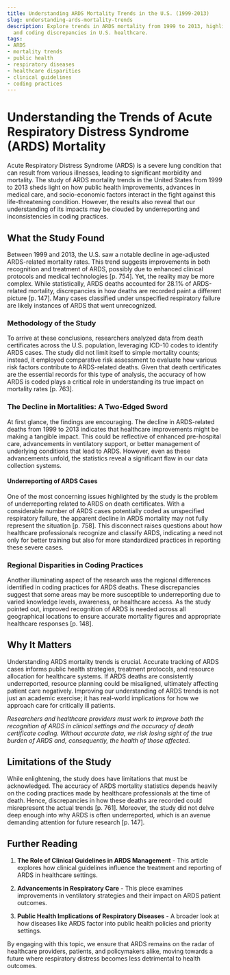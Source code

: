 ```yaml
---
title: Understanding ARDS Mortality Trends in the U.S. (1999-2013)
slug: understanding-ards-mortality-trends
description: Explore trends in ARDS mortality from 1999 to 2013, highlighting underreporting
  and coding discrepancies in U.S. healthcare.
tags:
- ARDS
- mortality trends
- public health
- respiratory diseases
- healthcare disparities
- clinical guidelines
- coding practices
---
```


# Understanding the Trends of Acute Respiratory Distress Syndrome (ARDS) Mortality

Acute Respiratory Distress Syndrome (ARDS) is a severe lung condition that can result from various illnesses, leading to significant morbidity and mortality. The study of ARDS mortality trends in the United States from 1999 to 2013 sheds light on how public health improvements, advances in medical care, and socio-economic factors interact in the fight against this life-threatening condition. However, the results also reveal that our understanding of its impacts may be clouded by underreporting and inconsistencies in coding practices. 

## What the Study Found

Between 1999 and 2013, the U.S. saw a notable decline in age-adjusted ARDS-related mortality rates. This trend suggests improvements in both recognition and treatment of ARDS, possibly due to enhanced clinical protocols and medical technologies [p. 754]. Yet, the reality may be more complex. While statistically, ARDS deaths accounted for 28.1% of ARDS-related mortality, discrepancies in how deaths are recorded paint a different picture [p. 147]. Many cases classified under unspecified respiratory failure are likely instances of ARDS that went unrecognized.

### Methodology of the Study

To arrive at these conclusions, researchers analyzed data from death certificates across the U.S. population, leveraging ICD-10 codes to identify ARDS cases. The study did not limit itself to simple mortality counts; instead, it employed comparative risk assessment to evaluate how various risk factors contribute to ARDS-related deaths. Given that death certificates are the essential records for this type of analysis, the accuracy of how ARDS is coded plays a critical role in understanding its true impact on mortality rates [p. 763].

### The Decline in Mortalities: A Two-Edged Sword

At first glance, the findings are encouraging. The decline in ARDS-related deaths from 1999 to 2013 indicates that healthcare improvements might be making a tangible impact. This could be reflective of enhanced pre-hospital care, advancements in ventilatory support, or better management of underlying conditions that lead to ARDS. However, even as these advancements unfold, the statistics reveal a significant flaw in our data collection systems.

#### Underreporting of ARDS Cases

One of the most concerning issues highlighted by the study is the problem of underreporting related to ARDS on death certificates. With a considerable number of ARDS cases potentially coded as unspecified respiratory failure, the apparent decline in ARDS mortality may not fully represent the situation [p. 758]. This disconnect raises questions about how healthcare professionals recognize and classify ARDS, indicating a need not only for better training but also for more standardized practices in reporting these severe cases.

### Regional Disparities in Coding Practices

Another illuminating aspect of the research was the regional differences identified in coding practices for ARDS deaths. These discrepancies suggest that some areas may be more susceptible to underreporting due to varied knowledge levels, awareness, or healthcare access. As the study pointed out, improved recognition of ARDS is needed across all geographical locations to ensure accurate mortality figures and appropriate healthcare responses [p. 148]. 

## Why It Matters

Understanding ARDS mortality trends is crucial. Accurate tracking of ARDS cases informs public health strategies, treatment protocols, and resource allocation for healthcare systems. If ARDS deaths are consistently underreported, resource planning could be misaligned, ultimately affecting patient care negatively. Improving our understanding of ARDS trends is not just an academic exercise; it has real-world implications for how we approach care for critically ill patients. 

*Researchers and healthcare providers must work to improve both the recognition of ARDS in clinical settings and the accuracy of death certificate coding. Without accurate data, we risk losing sight of the true burden of ARDS and, consequently, the health of those affected.*

## Limitations of the Study

While enlightening, the study does have limitations that must be acknowledged. The accuracy of ARDS mortality statistics depends heavily on the coding practices made by healthcare professionals at the time of death. Hence, discrepancies in how these deaths are recorded could misrepresent the actual trends [p. 761]. Moreover, the study did not delve deep enough into why ARDS is often underreported, which is an avenue demanding attention for future research [p. 147].

## Further Reading

1. **The Role of Clinical Guidelines in ARDS Management** - This article explores how clinical guidelines influence the treatment and reporting of ARDS in healthcare settings.

2. **Advancements in Respiratory Care** - This piece examines improvements in ventilatory strategies and their impact on ARDS patient outcomes.

3. **Public Health Implications of Respiratory Diseases** - A broader look at how diseases like ARDS factor into public health policies and priority settings.

By engaging with this topic, we ensure that ARDS remains on the radar of healthcare providers, patients, and policymakers alike, moving towards a future where respiratory distress becomes less detrimental to health outcomes.

<script type="application/ld+json">
{
  "@context": "https://schema.org",
  "@type": "BlogPosting",
  "headline": "Understanding ARDS Mortality Trends in the U.S. (1999-2013)",
  "description": "Explore trends in ARDS mortality from 1999 to 2013, highlighting underreporting and coding discrepancies in U.S. healthcare.",
  "datePublished": "2025-08-14",
  "dateModified": "2025-08-14",
  "mainEntityOfPage": {
    "@type": "WebPage",
    "@id": "https://example.com/understanding-ards-mortality-trends"
  },
  "keywords": "ARDS, mortality trends, public health, respiratory diseases, healthcare disparities, clinical guidelines, coding practices",
  "author": {
    "@type": "Organization",
    "name": "Your Company"
  },
  "publisher": {
    "@type": "Organization",
    "name": "Your Company"
  }
}
</script>
